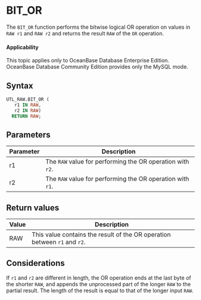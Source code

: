 # BIT_OR

The `BIT_OR` function performs the bitwise logical OR operation on values in `RAW r1` and `RAW r2` and returns the result `RAW` of the `OR` operation.

  <main id="notice" >
    <h4>Applicability</h4>
    <p>This topic applies only to OceanBase Database Enterprise Edition. OceanBase Database Community Edition provides only the MySQL mode. </p>
  </main>

## Syntax

```sql
UTL_RAW.BIT_OR (
   r1 IN RAW,
   r2 IN RAW)
  RETURN RAW;
```

## Parameters


| **Parameter** | **Description** |
|--------|--------------------------|
| r1 | The `RAW` value for performing the OR operation with `r2`.  |
| r2 | The `RAW` value for performing the OR operation with `r1`.  |



## Return values

| **Value** | **Description** |
|---------|----------------------------|
| RAW | This value contains the result of the OR operation between `r1` and `r2`.  |




## Considerations

If `r1` and `r2` are different in length, the OR operation ends at the last byte of the shorter `RAW`, and appends the unprocessed part of the longer `RAW` to the partial result. The length of the result is equal to that of the longer input `RAW`.
